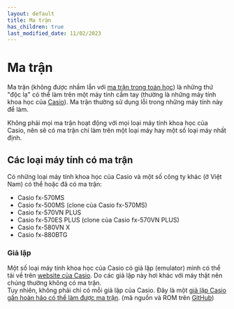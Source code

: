 ```yaml
---
layout: default
title: Ma trận
has_children: true
last_modified_date: 11/02/2023
---
```


# Ma trận
Ma trận (không được nhầm lẫn với [ma trận trong toán học](https://vi.wikipedia.org/wiki/Ma_tr%E1%BA%ADn_(to%C3%A1n_h%E1%BB%8Dc))) là những thứ "độc lạ" có thể làm trên một máy tính cầm tay (thường là những máy tính khoa học của [Casio](https://vi.wikipedia.org/wiki/Casio)). Ma trận thường sử dụng lỗi trong những máy tính này để làm.

Không phải mọi ma trận hoạt động với mọi loại máy tính khoa học của Casio, nên sẽ có ma trận chỉ làm trên một loại máy hay một số loại máy nhất định.

## Các loại máy tính có ma trận
Có những loại máy tính khoa học của Casio và một số công ty khác (ở Việt Nam) có thể hoặc đã có ma trận:
- Casio fx-570MS
- Casio fx-500MS (clone của Casio fx-570MS)
- Casio fx-570VN PLUS
- Casio fx-570ES PLUS (clone của Casio fx-570VN PLUS)
- Casio fx-580VN X
- Casio fx-880BTG

### Giả lập
Một số loại máy tính khoa học của Casio có giả lập (emulator) mình có thể tải về trên [website của Casio](https://edu.casio.com/softwarelicense/index.php). Do các giả lập này hơi khác với máy thật nên chúng thường không có ma trận.  
Tuy nhiên, không phải chỉ có mỗi giả lập của Casio. Đây là một [giả lập Casio gần hoàn hảo có thể làm được ma trận](https://drive.google.com/file/d/11co4YDYDUsCghI-DrhpqYU0PDO7BL-uZ/view?usp=share_link). (mã nguồn và ROM trên [GitHub](https://github.com/user202729/fxesplus))
